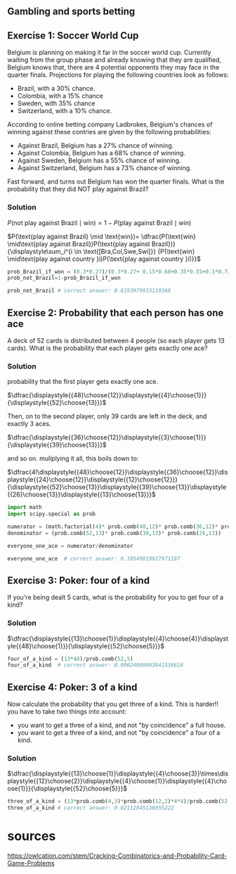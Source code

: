 
## Gambling and sports betting

## Exercise 1: Soccer World Cup

Belgium is planning on making it far in the soccer world cup. Currently waiting from the group phase and already knowing that they are qualified, Belgium knows that, there are 4 potential opponents they may face in the quarter finals. Projections for playing the following countries look as follows:

- Brazil, with a 30% chance.
- Colombia, with a 15% chance
- Sweden, with 35% chance
- Switzerland, with a 10% chance.

According to online betting company Ladbrokes, Belgium's chances of winning against these contries are given by the following probabilities:

- Against Brazil, Belgium has a 27% chance of winning.
- Against Colombia, Belgium has a 68% chance of winning.
- Against Sweden, Belgium has a 55% chance of winning.
- Against Switzerland, Belgium has a 73% chance of winning.


Fast forward, and turns out Belgium has won the quarter finals. What is the probability that they did NOT play against Brazil?

### Solution

$P(\text{not play against Brazil} \mid \text{win})= 1-P(\text{play against Brazil} \mid \text{win})$ 

$P(\text{play against Brazil} \mid \text{win})= \dfrac{P(\text{win} \mid\text{play against Brazil})P(\text{play against Brazil})}{\displaystyle\sum_i^{i \in 
\text{[Bra,Col,Swe,Swi]}} {P(\text{win} \mid\text{play against country }i)P(\text{play against country }i)}}$


```python
prob_Brazil_if_won = (0.3*0.27)/(0.3*0.27+ 0.15*0.68+0.35*0.55+0.1*0.73)
prob_not_Brazil=1-prob_Brazil_if_won

prob_not_Brazil # correct answer: 0.8193979933110368
```

## Exercise 2: Probability that each person has one ace

A deck of 52 cards is distributed between 4 people (so each player gets 13 cards). What is the probability that each player gets exactly one ace?

### Solution

probability that the first player gets exactly one ace.

$\dfrac{\displaystyle{{48}\choose{12}}\displaystyle{{4}\choose{1}}}{\displaystyle{{52}\choose{13}}}$

Then, on to the second player, only 39 cards are left in the deck, and exactly 3 aces.



$\dfrac{\displaystyle{{36}\choose{12}}\displaystyle{{3}\choose{1}}}{\displaystyle{{39}\choose{13}}}$

and so on. muliplying it all, this boils down to:

$\dfrac{4!\displaystyle{{48}\choose{12}}\displaystyle{{36}\choose{12}}\displaystyle{{24}\choose{12}}\displaystyle{{12}\choose{12}}}{\displaystyle{{52}\choose{13}}\displaystyle{{39}\choose{13}}\displaystyle{{26}\choose{13}}\displaystyle{{13}\choose{13}}}$


```python
import math
import scipy.special as prob

numerator = (math.factorial(4)* prob.comb(48,12)* prob.comb(36,12)* prob.comb(24,12))
denominator = (prob.comb(52,13)* prob.comb(39,13)* prob.comb(26,13))

everyone_one_ace = numerator/denominator

everyone_one_ace  # correct answer: 0.10549819927971187
```

## Exercise 3: Poker: four of a kind

If you're being dealt 5 cards, what is the probability for you to get four of a kind?

### Solution

$\dfrac{\displaystyle{{13}\choose{1}}\displaystyle{{4}\choose{4}}\displaystyle{{48}\choose{1}}}{\displaystyle{{52}\choose{5}}}$


```python
four_of_a_kind = (13*48)/prob.comb(52,5)
four_of_a_kind  # correct answer: 0.00024009603841536616
```

## Exercise 4: Poker: 3 of a kind

Now calculate the probability that you get three of a kind. This is harder!! you have to take two things into account:
- you want to get a three of a kind, and not "by coincidence" a full house.
- you want to get a three of a kind, and not "by coincidence" a four of a kind.

### Solution

$\dfrac{\displaystyle{{13}\choose{1}}\displaystyle{{4}\choose{3}}\times\displaystyle{{12}\choose{2}}\displaystyle{{4}\choose{1}}\displaystyle{{4}\choose{1}}}{\displaystyle{{52}\choose{5}}}$


```python
three_of_a_kind = (13*prob.comb(4,3)*prob.comb(12,2)*4*4)/prob.comb(52,5)
three_of_a_kind # correct answer: 0.02112845138055222
```

# sources

https://owlcation.com/stem/Cracking-Combinatorics-and-Probability-Card-Game-Problems
